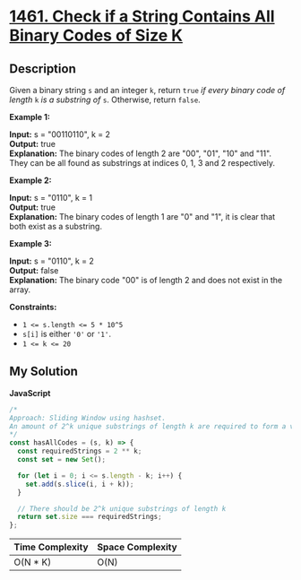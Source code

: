 # [1461. Check if a String Contains All Binary Codes of Size K](https://leetcode.com/problems/check-if-a-string-contains-all-binary-codes-of-size-k)

## Description

Given a binary string `s` and an integer `k`, return `true` _if every binary code of length_ `k` _is a substring of_ `s`. Otherwise, return `false`.

**Example 1:**

**Input:** s = "00110110", k = 2  
**Output:** true  
**Explanation:** The binary codes of length 2 are "00", "01", "10" and "11". They can be all found as substrings at indices 0, 1, 3 and 2 respectively.

**Example 2:**

**Input:** s = "0110", k = 1  
**Output:** true  
**Explanation:** The binary codes of length 1 are "0" and "1", it is clear that both exist as a substring.

**Example 3:**

**Input:** s = "0110", k = 2  
**Output:** false  
**Explanation:** The binary code "00" is of length 2 and does not exist in the array.

**Constraints:**

- `1 <= s.length <= 5 * 10^5`
- `s[i]` is either `'0'` or `'1'`.
- `1 <= k <= 20`

## My Solution

**JavaScript**

```js
/*
Approach: Sliding Window using hashset.
An amount of 2^k unique substrings of length k are required to form a valid solution.
*/
const hasAllCodes = (s, k) => {
  const requiredStrings = 2 ** k;
  const set = new Set();

  for (let i = 0; i <= s.length - k; i++) {
    set.add(s.slice(i, i + k));
  }

  // There should be 2^k unique substrings of length k
  return set.size === requiredStrings;
};
```

| Time Complexity | Space Complexity |
| --------------- | ---------------- |
| O(N \* K)       | O(N)             |
